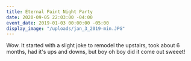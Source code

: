 ```yaml
---
title: Eternal Paint Night Party
date: 2020-09-05 22:03:00 -04:00
event_date: 2019-01-03 00:00:00 -05:00
display_image: "/uploads/jan_3_2019-min.JPG"
---
```


Wow. It started with a slight joke to remodel the upstairs, took about 6 months, had it's ups and downs, but boy oh boy did it come out sweeet!
